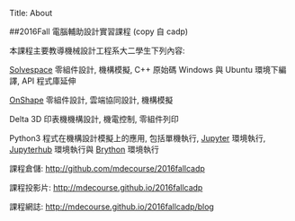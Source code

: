 Title: About

##2016Fall 電腦輔助設計實習課程 (copy 自 cadp)

本課程主要教導機械設計工程系大二學生下列內容:

<a href="http://solvespace.com/">Solvespace</a> 零組件設計, 機構模擬, C++ 原始碼 Windows 與 Ubuntu 環境下編譯, API 程式庫延伸

<a href="https://www.onshape.com/">OnShape</a> 零組件設計, 雲端協同設計, 機構模擬

Delta 3D 印表機機構設計, 機電控制, 零組件列印

Python3 程式在機構設計模擬上的應用, 包括單機執行, <a href="http://jupyter.org/">Jupyter</a> 環境執行, <a href="https://github.com/jupyterhub/jupyterhub">Jupyterhub</a> 環境執行與 <a href="https://brython.info/">Brython</a> 環境執行

課程倉儲: <a href="http://github.com/mdecourse/2016fallcadp">http://github.com/mdecourse/2016fallcadp</a>

課程投影片: <a href="http://mdecourse.github.io/2016fallcadp">http://mdecourse.github.io/2016fallcadp</a>

課程網誌: <a href="http://mdecourse.github.io/2016fallcadp/blog">http://mdecourse.github.io/2016fallcadp/blog</a>







